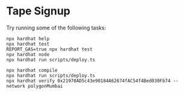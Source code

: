 # Tape Signup

Try running some of the following tasks:

```shell
npx hardhat help
npx hardhat test
REPORT_GAS=true npx hardhat test
npx hardhat node
npx hardhat run scripts/deploy.ts
```

```
npx hardhat compile
npx hardhat run scripts/deploy.ts
npx hardhat verify 0x21970AD5c43e90184A62674fAC54f4Bed030Fb74 --network polygonMumbai 
```